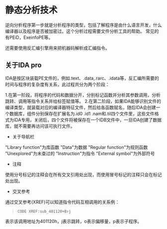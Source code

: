 # 静态分析技术

逆向分析程序第一步就是分析程序的类型，包括了解程序是由什么语言开发，什么编译器以及程序是否被加密过。这个分析过程需要文件分析工具的帮助。 常见的有PEiD，ExeinfoPE等。

还需要使用反汇编引擎用来把机器码解析成汇编指令。

## 关于IDA pro

IDA是按区块装载PE文件的，例如.text、.data,.rarc、.idata等，反汇编所需要的时间与程序的复杂度有关系，此过程共分为两个阶段：

1.在第一阶段，将程序的代码和数据分开，分别标记函数并分析其参数调用，分析跳转、调用等指令关系并给标签赋值等。
2.在第二阶段，如果IDA能够识别文件的编译类型，就装载对应的编译器特征文件，然后给各函数赋名，随后IDA会创建一个数据库，组件分别保存在扩展名为.id0 .id1 .nam和.til四个文件里，这些文件格式为IDA专用，关闭后，四个文件将被保存在一个IDB文件中，一旦IDA创建了数据库，就不需要再访问该可执行文件。

* 关于导航栏

"Library function"为库函数
"Data"为数据
"Regular function"为规则函数
"Unexplored"为未查过的
"Instruction"为指令
"External symbol"为外部符号

* 注释

使用分号标记的注释会在所有交叉引用处出现，而使用冒号标记的注释只会在标记处出现。

* 交叉参考

通过交叉参考(XREF)可以知道指令代码互相调用的关系例：

> `CODE XREF:sub_401120+B↑j`

表示该调用地址为401120h，j表示跳转，o表示偏移量，p表示子程序。
